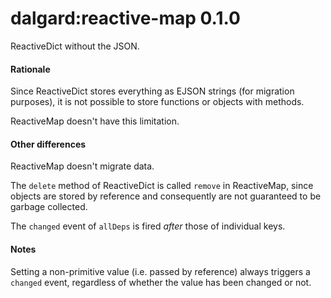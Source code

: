 dalgard:reactive-map 0.1.0
=======================

ReactiveDict without the JSON.

#### Rationale

Since ReactiveDict stores everything as EJSON strings (for migration purposes), it is not possible to store functions or objects with methods.

ReactiveMap doesn't have this limitation.

#### Other differences

ReactiveMap doesn't migrate data.

The `delete` method of ReactiveDict is called `remove` in ReactiveMap, since objects are stored by reference and consequently are not guaranteed to be garbage collected.

The `changed` event of `allDeps` is fired *after* those of individual keys.

#### Notes

Setting a non-primitive value (i.e. passed by reference) always triggers a `changed` event, regardless of whether the value has been changed or not.